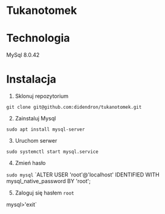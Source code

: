# Tukanotomek

# Technologia

MySql 8.0.42

# Instalacja
1. Sklonuj repozytorium

`git clone git@github.com:didendron/tukanotomek.git`

2. Zainstaluj Mysql

`sudo apt install mysql-server`

3. Uruchom serwer

`sudo systemctl start mysql.service`

4. Zmień hasło

`sudo mysql`
`ALTER USER 'root'@'localhost' IDENTIFIED WITH mysql_native_password BY 'root';

5. Zaloguj się hasłem `root`

 mysql>'exit`


